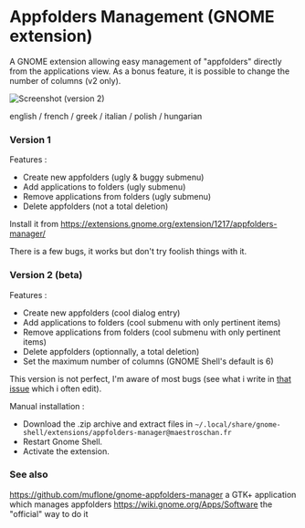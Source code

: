# Appfolders Management (GNOME extension)
A GNOME extension allowing easy management of "appfolders" directly from the applications view. As a bonus feature, it is possible to change the number of columns (v2 only).

![Screenshot](http://i.imgur.com/eOFSP0x.png)
(version 2)

english / french / greek / italian / polish / hungarian

### Version 1
Features :
* Create new appfolders (ugly & buggy submenu)
* Add applications to folders (ugly submenu)
* Remove applications from folders (ugly submenu)
* Delete appfolders (not a total deletion)

Install it from https://extensions.gnome.org/extension/1217/appfolders-manager/

There is a few bugs, it works but don't try foolish things with it.

### Version 2 (beta)
Features :
* Create new appfolders (cool dialog entry)
* Add applications to folders (cool submenu with only pertinent items)
* Remove applications from folders (cool submenu with only pertinent items)
* Delete appfolders (optionnally, a total deletion)
* Set the maximum number of columns (GNOME Shell's default is 6)

This version is not perfect, I'm aware of most bugs (see what i write in [that issue](https://github.com/Maestroschan/appfolders-manager-gnome-extension/issues/2) which i often edit).

Manual installation :
* Download the .zip archive and extract files in `~/.local/share/gnome-shell/extensions/appfolders-manager@maestroschan.fr`
* Restart Gnome Shell.
* Activate the extension.

### See also
https://github.com/muflone/gnome-appfolders-manager a GTK+ application which manages appfolders
https://wiki.gnome.org/Apps/Software the "official" way to do it
